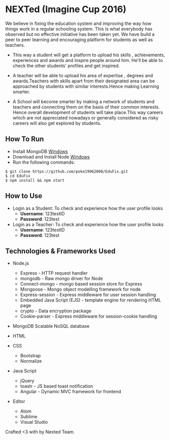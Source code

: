 # NEXTed (Imagine Cup 2016)

We believe in fixing the education system and improving the way how things work in a regular schooling system. This is what everybody has observed but no effective initiative has been taken yet. We have build a peer to peer learning and encouraging platform for students as well as teachers.

- This way a student will get a platform to upload his skills , achievements, experiences and awards and inspire people around him. He'll be able to check the other students' profiles and get inspired.

- A teacher will be able to upload his area of expertise , degrees and awards.Teachers with skills apart from their designated area can be approached by students with similar interests.Hence making Learning smarter.

- A School will become smarter by making a network of students and teachers and connecting them on the basis of their common interests. Hence overall development of students will take place.This way careers which are not appreciated nowadays or generally considered as risky careers will also get explored by students. 


## How To Run

- Install MongoDB [Windows](https://docs.mongodb.org/manual/tutorial/install-mongodb-on-windows/)
- Download and Install Node [Windows](https://nodejs.org/en/download/)
- Run the following commands: 
```
$ git clone https://github.com/poke19962008/EduFix.git
$ cd EduFix
$ npm install && npm start
```

## How to Use

- Login as a Student: To check and experience how the user profile looks
	- **Username**: 123testID
	- **Password**: 123test
- Login as a Teacher: To check and experience how the user profile looks
	- **Username**: 123testID
	- **Password**: 123test


## Technologies & Frameworks Used

- Node.js
  - Express - HTTP request handler
  - mongodb - Raw mongo driver for Node
  - Connect-mongo - mongo based session store for Express
  -  Mongoose - Mongo object modelling framework for node
  - Express-session - Express middleware for user session handling
  - Embedded Java Script (EJS) - template engine for rendering HTML page
  - crypto - Data encryption package
  - Cookie-parser - Express middleware for session-cookie handling
  
- MongoDB
   Scalable NoSQL database

- HTML
- CSS
  - Bootstrap
  - Normalize

- Java Script
  - jQuery
  - toastr - JS based toast notification
  - Angular - Dynamic MVC framework for frontend

- Editor
  - Atom
  - Sublime
  - Visual Studio


Crafted <3 with by Nexted Team.
